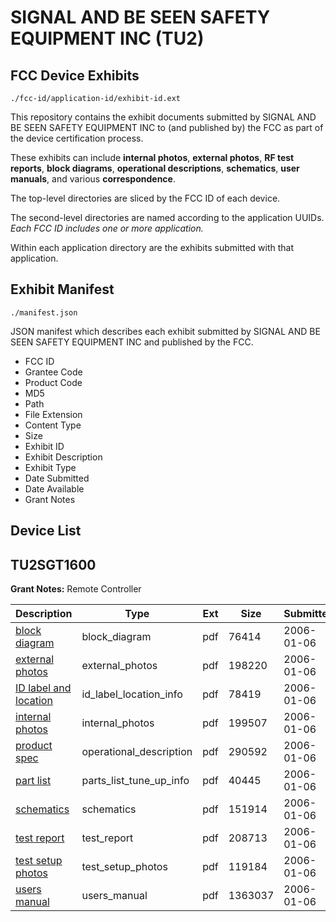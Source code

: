 # SIGNAL AND BE SEEN SAFETY EQUIPMENT INC (TU2)
## FCC Device Exhibits

```
./fcc-id/application-id/exhibit-id.ext
```

This repository contains the exhibit documents submitted by SIGNAL AND BE SEEN SAFETY EQUIPMENT INC to (and published by) the FCC as part of the device certification process.

These exhibits can include **internal photos**, **external photos**, **RF test reports**, **block diagrams**, **operational descriptions**, **schematics**, **user manuals**, and various **correspondence**.

The top-level directories are sliced by the FCC ID of each device.

The second-level directories are named according to the application UUIDs. *Each FCC ID includes one or more application.*

Within each application directory are the exhibits submitted with that application. 

## Exhibit Manifest

```
./manifest.json
```

JSON manifest which describes each exhibit submitted by SIGNAL AND BE SEEN SAFETY EQUIPMENT INC and published by the FCC.

- FCC ID
- Grantee Code
- Product Code
- MD5
- Path
- File Extension
- Content Type
- Size
- Exhibit ID
- Exhibit Description
- Exhibit Type
- Date Submitted
- Date Available
- Grant Notes

## Device List
## TU2SGT1600
**Grant Notes:** Remote Controller

| Description | Type | Ext | Size | Submitted | Available |
| ----------- | ---- | --- | ---- | --------- | --------- |
| [block diagram](TU2SGT1600/fdb04de95148e3b92a0348c964042a3e/617669.pdf) | block_diagram | pdf | 76414 | 2006-01-06 | 2006-01-06 |
| [external photos](TU2SGT1600/fdb04de95148e3b92a0348c964042a3e/617670.pdf) | external_photos | pdf | 198220 | 2006-01-06 | 2006-01-06 |
| [ID label and location](TU2SGT1600/fdb04de95148e3b92a0348c964042a3e/617672.pdf) | id_label_location_info | pdf | 78419 | 2006-01-06 | 2006-01-06 |
| [internal photos](TU2SGT1600/fdb04de95148e3b92a0348c964042a3e/617671.pdf) | internal_photos | pdf | 199507 | 2006-01-06 | 2006-01-06 |
| [product spec](TU2SGT1600/fdb04de95148e3b92a0348c964042a3e/617675.pdf) | operational_description | pdf | 290592 | 2006-01-06 | 2006-01-06 |
| [part list](TU2SGT1600/fdb04de95148e3b92a0348c964042a3e/617674.pdf) | parts_list_tune_up_info | pdf | 40445 | 2006-01-06 | 2006-01-06 |
| [schematics](TU2SGT1600/fdb04de95148e3b92a0348c964042a3e/617677.pdf) | schematics | pdf | 151914 | 2006-01-06 | 2006-01-06 |
| [test report](TU2SGT1600/fdb04de95148e3b92a0348c964042a3e/617676.pdf) | test_report | pdf | 208713 | 2006-01-06 | 2006-01-06 |
| [test setup photos](TU2SGT1600/fdb04de95148e3b92a0348c964042a3e/617678.pdf) | test_setup_photos | pdf | 119184 | 2006-01-06 | 2006-01-06 |
| [users manual](TU2SGT1600/fdb04de95148e3b92a0348c964042a3e/617673.pdf) | users_manual | pdf | 1363037 | 2006-01-06 | 2006-01-06 |
